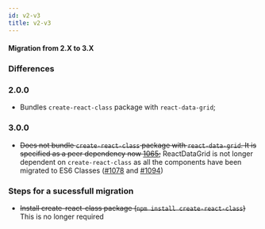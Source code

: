 ```yaml
---
id: v2-v3
title: v2-v3
---
```


#### Migration from 2.X to 3.X

### Differences
### 2.0.0
 - Bundles `create-react-class` package with `react-data-grid`;

### 3.0.0
 - <del>Does not bundle `create-react-class` package with `react-data-grid`. It is specified as a peer dependency now [1065](https://github.com/adazzle/react-data-grid/pull/1065);</del> ReactDataGrid is not longer dependent on `create-react-class` as all the components have been migrated to ES6 Classes ([#1078](https://github.com/adazzle/react-data-grid/pull/1078) and [#1094](https://github.com/adazzle/react-data-grid/pull/1094))

### Steps for a sucessfull migration
 - <del>Install create-react-class package (```npm install create-react-class```)</del> This is no longer required
